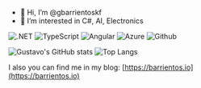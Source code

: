- 👋 Hi, I’m @gbarrientoskf
- 👀 I’m interested in C#, AI, Electronics

<!---
gbarrientoskf/gbarrientoskf is a ✨ special ✨ repository because its `README.md` (this file) appears on your GitHub profile.
You can click the Preview link to take a look at your changes.
--->


![.NET](https://img.shields.io/badge/.Net-430098?style=for-the-badge&logo=.net&logoColor=white)
![TypeScript](https://img.shields.io/badge/TypeScript-007ACC?style=for-the-badge&logo=typescript&logoColor=white)
![Angular](https://img.shields.io/badge/Angular-DD0031?style=for-the-badge&logo=angular&logoColor=white)
![Azure](https://img.shields.io/badge/Azure-338eef?style=for-the-badge&logo=azure&logoColor=white)
![Github](https://img.shields.io/badge/Github-000000?style=for-the-badge&logo=github&logoColor=white)



![Gustavo's GitHub stats](https://github-readme-stats.vercel.app/api?username=gbarrientoskf&show_icons=true&theme=holi) 
![Top Langs](https://github-readme-stats.vercel.app/api/top-langs/?username=gbarrientoskf&langs_count=4&layout=compact)

  
I also you can find me in my blog: [https://barrientos.io](https://barrientos.io)
